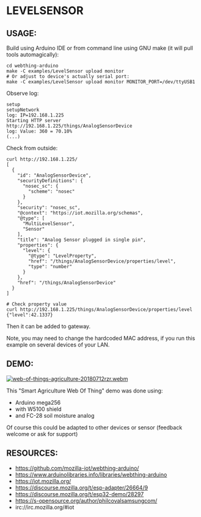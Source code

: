 # LEVELSENSOR #


## USAGE: ##

Build using Arduino IDE or from command line using GNU make
(it will pull tools automagically):
```
cd webthing-arduino
make -C examples/LevelSensor upload monitor
# Or adjust to device's actually serial port:
make -C examples/LevelSensor upload monitor MONITOR_PORT=/dev/ttyUSB1
```

Observe log:
```
setup
setupNetwork
log: IP=192.168.1.225
Starting HTTP server
http://192.168.1.225/things/AnalogSensorDevice
log: Value: 360 = 70.10%
(...)
```

Check from outside:

```
curl http://192.168.1.225/
[
  { 
    "id": "AnalogSensorDevice",
    "securityDefinitions": {
      "nosec_sc": {
        "scheme": "nosec"
      }
    },
    "security": "nosec_sc",
    "@context": "https://iot.mozilla.org/schemas",
    "@type": [ 
      "MultiLevelSensor",
      "Sensor"
    ],
    "title": "Analog Sensor plugged in single pin",
    "properties": {
      "level": { 
        "@type": "LevelProperty",
        "href": "/things/AnalogSensorDevice/properties/level",
        "type": "number"
      }
    },
    "href": "/things/AnalogSensorDevice"
  }
]

# Check property value
curl http://192.168.1.225/things/AnalogSensorDevice/properties/level
{"level":42.1337}
```

Then it can be added to gateway.

Note, you may need to change the hardcoded MAC address,
if you run this example on several devices of your LAN.


## DEMO: ##

[![web-of-things-agriculture-20180712rzr.webm](https://s-opensource.org/wp-content/uploads/2018/07/web-of-things-agriculture-20180712rzr.gif)](https://player.vimeo.com/video/279677314#web-of-things-agriculture-20180712rzr.webm "Video Demo")

This "Smart Agriculture Web Of Thing" demo was done using:

* Arduino mega256
* with W5100 shield
* and FC-28 soil moisture analog 

Of course this could be adapted to other devices or sensor
(feedback welcome or ask for support)


## RESOURCES: ##

* https://github.com/mozilla-iot/webthing-arduino/
* https://www.arduinolibraries.info/libraries/webthing-arduino
* https://iot.mozilla.org/
* https://discourse.mozilla.org/t/esp-adapter/26664/9
* https://discourse.mozilla.org/t/esp32-demo/28297
* https://s-opensource.org/author/philcovalsamsungcom/ 
* irc://irc.mozilla.org/#iot
